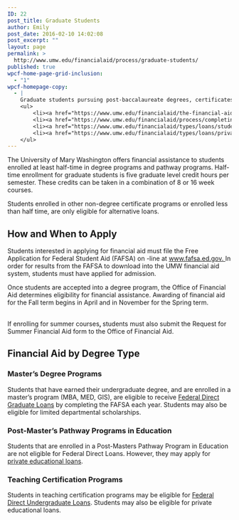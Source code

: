 ```yaml
---
ID: 22
post_title: Graduate Students
author: Emily
post_date: 2016-02-10 14:02:08
post_excerpt: ""
layout: page
permalink: >
  http://www.umw.edu/financialaid/process/graduate-students/
published: true
wpcf-home-page-grid-inclusion:
  - "1"
wpcf-homepage-copy:
  - |
    Graduate students pursuing post-baccalaureate degrees, certificates, and licensing have different financial aid requirements and options.
    <ul>
    	<li><a href="https://www.umw.edu/financialaid/the-financial-aid-process/timelines/graduate-student/">Graduate Student Timeline</a></li>
    	<li><a href="https://www.umw.edu/financialaid/process/completing-the-fafsa/">Completing the FAFSA</a></li>
    	<li><a href="https://www.umw.edu/financialaid/types/loans/student-loans/">Federal Direct Student Loans</a></li>
    	<li><a href="https://www.umw.edu/financialaid/types/loans/private/">Private Educational Loans</a></li>
    </ul>
---
```

The University of Mary Washington offers financial assistance to students enrolled at least half-time in degree programs and pathway programs. Half-time enrollment for graduate students is five graduate level credit hours per semester. These credits can be taken in a combination of 8 or 16 week courses.

Students enrolled in other non-degree certificate programs or enrolled less than half time, are only eligible for alternative loans.
<h2>How and When to Apply</h2>
Students interested in applying for financial aid must file the Free Application for Federal Student Aid (FAFSA) on -line at <a href="http://www.fafsa.ed.gov/">www.fafsa.ed.gov. </a>In order for results from the FAFSA to download into the UMW financial aid system, students must have applied for admission.

Once students are accepted into a degree program, the Office of Financial Aid determines eligibility for financial assistance. Awarding of financial aid for the Fall term begins in April and in November for the Spring term. <strong>                                                                  </strong>

If enrolling for summer courses<strong>, </strong>students must also submit the Request for Summer Financial Aid form to the Office of Financial Aid.
<h2>Financial Aid by Degree Type</h2>
<h3>Master’s Degree Programs</h3>
Students that have earned their undergraduate degree, and are enrolled in a master’s program (MBA, MED, GIS), are eligible to receive <a href="http://www.umw.edu/financialaid/types/loans/student-loans/">Federal Direct Graduate Loans</a> by completing the FAFSA each year. Students may also be eligible for limited departmental scholarships.
<h3>Post-Master’s Pathway Programs in Education</h3>
Students that are enrolled in a Post-Masters Pathway Program in Education are not eligible for Federal Direct Loans. However, they may apply for <a href="http://www.umw.edu/financialaid/types/loans/private/">private educational loans</a>.
<h3>Teaching Certification Programs</h3>
Students in teaching certification programs may be eligible for <a href="http://www.umw.edu/financialaid/types/loans/student-loans/">Federal Direct Undergraduate Loans</a>. Students may also be eligible for private educational loans.